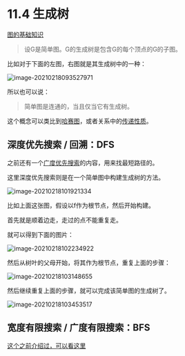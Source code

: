 # 11.4 生成树

[图的基础知识](https://blog.csdn.net/YQXLLWY/article/details/113771353)

> 设G是简单图。G的生成树是包含G的每个顶点的G的子图。

比如对于下面的左图，右图就是其生成树中的一种：

![image-20210218093527971](https://tva1.sinaimg.cn/large/008eGmZEgy1gnrfr0ujx8j30nz07c74k.jpg)

所以也可以说：

> 简单图是连通的，当且仅当它有生成树。

这个概念可以类比到[哈赛图](https://blog.csdn.net/YQXLLWY/article/details/113732542)，或者关系中的[传递性质](https://blog.csdn.net/YQXLLWY/article/details/113480886)。

## 深度优先搜索 / 回溯：DFS

之前还有一个[广度优先搜索](https://blog.csdn.net/YQXLLWY/article/details/113809623)的内容，用来找最短路径的。

这里深度优先搜索则是在一个简单图中构建生成树的方法。

![image-20210218101921334](https://tva1.sinaimg.cn/large/008eGmZEgy1gnrh0over2j30jp08egls.jpg)

比如上面这张图，假设以f作为根节点，然后开始构建。

首先就是顺着边走，走过的点不能重复走。

就可以得到下面的图片：

![image-20210218102234922](https://tva1.sinaimg.cn/large/008eGmZEgy1gnrh41tidaj30nz0gigm7.jpg)

然后从树叶的父母开始，将其作为根节点，重复上面的步骤：

![image-20210218103148655](https://tva1.sinaimg.cn/large/008eGmZEgy1gnrhdph8yfj30jf0h5t9e.jpg)

然后继续重复上面的步骤，就可以完成该简单图的生成树了。

![image-20210218103453517](https://tva1.sinaimg.cn/large/008eGmZEgy1gnrhguzbtsj30e508fwep.jpg)

## 宽度有限搜索 / 广度有限搜索：BFS

[这个之前介绍过，可以看这里](https://blog.csdn.net/YQXLLWY/article/details/113809623)

